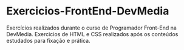 # Exercicios-FrontEnd-DevMedia

Exercícios realizados durante o curso de Programador Front-End na DevMedia.
Exercicios de HTML e CSS realizados após os conteúdos estudados para fixação e prática.
